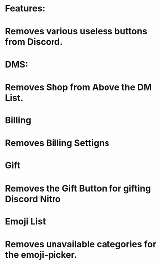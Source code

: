 # Features:
# Removes various useless buttons from Discord.

# DMS:
# Removes Shop from Above the DM List.

# Billing
# Removes Billing Settigns

# Gift
# Removes the Gift Button for gifting Discord Nitro

# Emoji List
# Removes unavailable categories for the emoji-picker.
